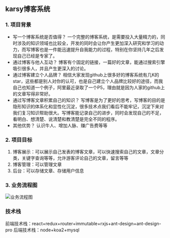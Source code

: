 ## karsy博客系统

### 1. 项目背景
- 写一个博客系统是否值得？
一个完整的博客系统，是需要投入大量精力的，同时涉及的知识领域也比较全，开发的同时会让你产生更加深入研究和学习的动力，而写博客也是一件能迅速提升自我能力的过程，特别在你坚持几年之后发现自己已经是专家了。
- 通过博客与他人互动？
博客有个固定的链接，一篇好的文章，能通过搜索引擎吸引很多人，并且产生更深入的讨论。
- 通过博客建立个人品牌？
相信大家发现github上很多好的博客系统有几K的star，这些都是别人对你的认可，也是自己建立个人品牌比较好的途径，而我自己也知道一个例子，阿里最近录取了一个P5，理由就是因为人家的github上的文章写得非常好。
- 通过写博客文章积累自己的知识？
写博客是为了更好的思考，写博客的目的是隐形知识的体系化和显性化沉淀，很多技术点我们看后不能牢记，沉淀下来对我们复习知识帮助很大。写博客能记录自己的进步，同时会发现自己的不足，看明白、想清楚、说清楚和教清楚是完全不同的程序。
- 其他优势？
认识牛人、增加人脉、赚广告费等等

### 2. 项目目标
1. 博客展示：可以展示自己发表的博客文章，可以快速搜索自己的文章，文章分类，关键字查询等等，允许游客评论自己的文章，留言等等
2. 博客管理：可以管理文章
3. 后台：可以存储文章、存储用户信息

### 3. 业务流程图
![业务流程图](https://github.com/karsy/karsy-rfd/raw/master/images/lct.png)

### 技术栈
前端技术栈：react+redux+router+immutable+rxjs+ant-design+ant-design-pro
后端技术栈：node+koa2+mysql